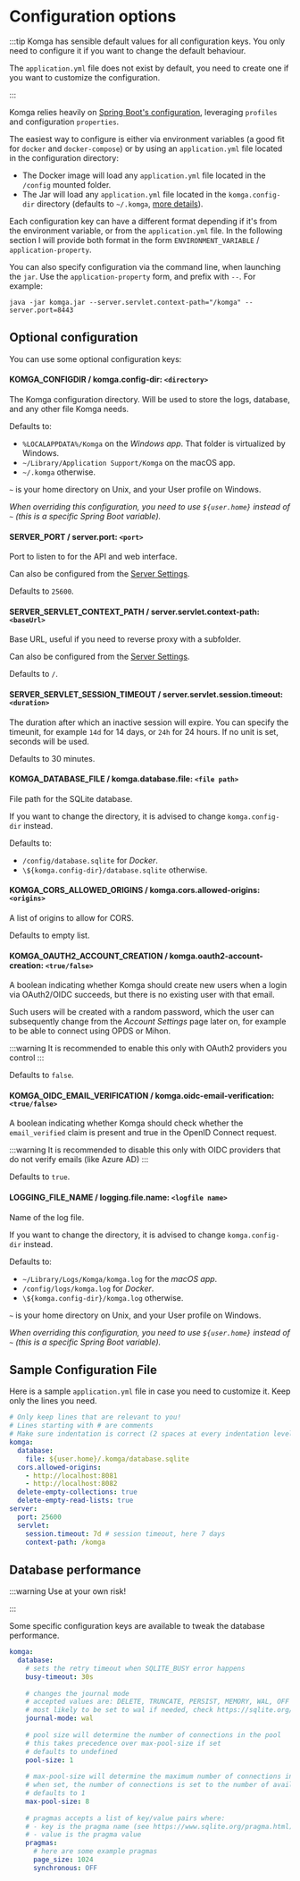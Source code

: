 # Configuration options

:::tip
Komga has sensible default values for all configuration keys. You only need to configure it if you want to change the default behaviour.

The `application.yml` file does not exist by default, you need to create one if you want to customize the configuration.

:::

Komga relies heavily on [Spring Boot's configuration](https://docs.spring.io/spring-boot/docs/current/reference/html/boot-features-external-config.html), leveraging `profiles` and configuration `properties`.

The easiest way to configure is either via environment variables (a good fit for `docker` and `docker-compose`) or by using an `application.yml` file located in the configuration directory:

- The Docker image will load any `application.yml` file located in the `/config` mounted folder.
- The Jar will load any `application.yml` file located in the `komga.config-dir` directory (defaults to `~/.komga`, [more details](#komga_configdir--komgaconfig-dir-directory)).

Each configuration key can have a different format depending if it's from the environment variable, or from the `application.yml` file. In the following section I will provide both format in the form `ENVIRONMENT_VARIABLE` / `application-property`.

You can also specify configuration via the command line, when launching the `jar`. Use the `application-property` form, and prefix with `--`. For example:

```shell
java -jar komga.jar --server.servlet.context-path="/komga" --server.port=8443
```

## Optional configuration

You can use some optional configuration keys:

#### KOMGA_CONFIGDIR / komga.config-dir: `<directory>`

The Komga configuration directory. Will be used to store the logs, database, and any other file Komga needs.

Defaults to:
- `%LOCALAPPDATA%/Komga` on the _Windows app_. That folder is virtualized by Windows. 
- `~/Library/Application Support/Komga` on the macOS app. 
- `~/.komga` otherwise.

`~` is your home directory on Unix, and your User profile on Windows.

_When overriding this configuration, you need to use `${user.home}` instead of `~` (this is a specific Spring Boot variable)._

#### SERVER_PORT / server.port: `<port>`

Port to listen to for the API and web interface.

Can also be configured from the [Server Settings](/guides/server-settings.md#server-port).

Defaults to `25600`.

#### SERVER_SERVLET_CONTEXT_PATH / server.servlet.context-path: `<baseUrl>`

Base URL, useful if you need to reverse proxy with a subfolder.

Can also be configured from the [Server Settings](/guides/server-settings.md#base-url).

Defaults to `/`.

#### SERVER_SERVLET_SESSION_TIMEOUT / server.servlet.session.timeout: `<duration>`

The duration after which an inactive session will expire. You can specify the timeunit, for example `14d` for 14 days, or `24h` for 24 hours. If no unit is set, seconds will be used.

Defaults to 30 minutes.

#### KOMGA_DATABASE_FILE / komga.database.file: `<file path>`

File path for the SQLite database.

If you want to change the directory, it is advised to change `komga.config-dir` instead.

Defaults to:
- `/config/database.sqlite` for _Docker_.
- `\${komga.config-dir}/database.sqlite` otherwise.

#### KOMGA_CORS_ALLOWED_ORIGINS / komga.cors.allowed-origins: `<origins>`

A list of origins to allow for CORS.

Defaults to empty list.

#### KOMGA_OAUTH2_ACCOUNT_CREATION / komga.oauth2-account-creation: `<true/false>`

A boolean indicating whether Komga should create new users when a login via OAuth2/OIDC succeeds, but there is no existing user with that email.

Such users will be created with a random password, which the user can subsequently change from the _Account Settings_ page later on, for example to be able to connect using OPDS or Mihon.

:::warning
It is recommended to enable this only with OAuth2 providers you control
:::

Defaults to `false`.

#### KOMGA_OIDC_EMAIL_VERIFICATION / komga.oidc-email-verification: `<true/false>`

A boolean indicating whether Komga should check whether the `email_verified` claim is present and true in the OpenID Connect request.

:::warning
It is recommended to disable this only with OIDC providers that do not verify emails (like Azure AD)
:::

Defaults to `true`.

#### LOGGING_FILE_NAME / logging.file.name: `<logfile name>`

Name of the log file.

If you want to change the directory, it is advised to change `komga.config-dir` instead.

Defaults to:
- `~/Library/Logs/Komga/komga.log` for the _macOS app_.
- `/config/logs/komga.log` for _Docker_.
- `\${komga.config-dir}/komga.log` otherwise.

`~` is your home directory on Unix, and your User profile on Windows.

_When overriding this configuration, you need to use `${user.home}` instead of `~` (this is a specific Spring Boot variable)._

## Sample Configuration File

Here is a sample `application.yml` file in case you need to customize it. Keep only the lines you need.

```yaml
# Only keep lines that are relevant to you!
# Lines starting with # are comments
# Make sure indentation is correct (2 spaces at every indentation level), yaml is very sensitive!
komga:
  database:
    file: ${user.home}/.komga/database.sqlite
  cors.allowed-origins:
    - http://localhost:8081
    - http://localhost:8082
  delete-empty-collections: true
  delete-empty-read-lists: true
server:
  port: 25600
  servlet:
    session.timeout: 7d # session timeout, here 7 days
    context-path: /komga
```

## Database performance

:::warning
Use at your own risk!

:::

Some specific configuration keys are available to tweak the database performance.

```yaml
komga:
  database:
    # sets the retry timeout when SQLITE_BUSY error happens
    busy-timeout: 30s
    
    # changes the journal mode
    # accepted values are: DELETE, TRUNCATE, PERSIST, MEMORY, WAL, OFF
    # most likely to be set to wal if needed, check https://sqlite.org/wal.html for more details
    journal-mode: wal
    
    # pool size will determine the number of connections in the pool
    # this takes precedence over max-pool-size if set
    # defaults to undefined
    pool-size: 1
    
    # max-pool-size will determine the maximum number of connections in the pool
    # when set, the number of connections is set to the number of available processors capped at max-pool-size
    # defaults to 1
    max-pool-size: 8
    
    # pragmas accepts a list of key/value pairs where:
    # - key is the pragma name (see https://www.sqlite.org/pragma.html)
    # - value is the pragma value
    pragmas:
      # here are some example pragmas
      page_size: 1024
      synchronous: OFF
```
